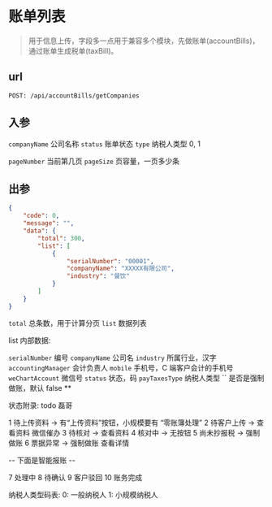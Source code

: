 # 账单列表

> 用于信息上传，字段多一点用于兼容多个模块，先做账单(accountBills)，通过账单生成税单(taxBill)。

## url

```
POST: /api/accountBills/getCompanies
```

## 入参

`companyName` 公司名称
`status` 账单状态
`type` 纳税人类型 0, 1

`pageNumber` 当前第几页
`pageSize` 页容量，一页多少条

## 出参

```json
{
    "code": 0,
    "message": "",
    "data": {
        "total": 300,
        "list": [
            {
                "serialNumber": "00001",
                "companyName": "XXXXX有限公司",
                "industry": "餐饮"
            }
        ]
    }
}
```

`total` 总条数，用于计算分页
`list` 数据列表

list 内部数据:

`serialNumber` 编号
`companyName` 公司名
`industry` 所属行业，汉字
`accountingManager` 会计负责人
`mobile` 手机号，C 端客户会计的手机号
`weChartAccount` 微信号
`status` 状态，码
`payTaxesType` 纳税人类型
`` 是否是强制做账，默认 false **

状态附录: todo 磊哥

1 待上传资料 -> 有“上传资料”按钮，小规模要有 “零账簿处理”
2 待客户上传 -> 查看资料 微信催办
3 待核对 -> 查看资料
4 核对中 -> 无按钮
5 尚未抄报税 -> 强制做账
6 票据异常 -> 强制做账 查看详情

-- 下面是智能报账 --

7 处理中
8 待确认
9 客户驳回
10 账务完成

纳税人类型码表:
0: 一般纳税人
1: 小规模纳税人
